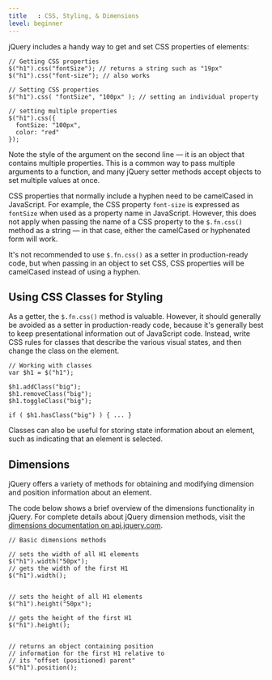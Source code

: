 ```yaml
---
title   : CSS, Styling, & Dimensions
level: beginner
---
```

jQuery includes a handy way to get and set CSS properties of elements:

```
// Getting CSS properties
$("h1").css("fontSize"); // returns a string such as "19px"
$("h1").css("font-size"); // also works
```

```
// Setting CSS properties
$("h1").css( "fontSize", "100px" ); // setting an individual property

// setting multiple properties
$("h1").css({
  fontSize: "100px",
  color: "red"
});
```

Note the style of the argument on the second line &#8212; it is an object that contains multiple properties. This is a common way to pass multiple arguments to a function, and many jQuery setter methods accept objects to set multiple values at once.

CSS properties that normally include a hyphen need to be camelCased in JavaScript.  For example, the CSS property `font-size` is expressed as `fontSize` when used as a property name in JavaScript.  However, this does not apply when passing the name of a CSS property to the `$.fn.css()` method as a string &#8212; in that case, either the camelCased or hyphenated form will work.

It's not recommended to use `$.fn.css()` as a setter in production-ready code, but when passing in an object to set CSS, CSS properties will be camelCased instead of using a hyphen.

## Using CSS Classes for Styling

As a getter, the `$.fn.css()` method is valuable. However, it should generally be avoided as a setter in production-ready code, because it's generally best to keep presentational information out of JavaScript code. Instead, write CSS rules for classes that describe the various visual states, and then change the class on the element.

```
// Working with classes
var $h1 = $("h1");

$h1.addClass("big");
$h1.removeClass("big");
$h1.toggleClass("big");

if ( $h1.hasClass("big") ) { ... }
```

Classes can also be useful for storing state information about an element, such as indicating that an element is selected.

## Dimensions

jQuery offers a variety of methods for obtaining and modifying dimension and position information about an element.

The code below shows a brief overview of the dimensions functionality in jQuery. For complete details about jQuery dimension methods, visit the [dimensions documentation on api.jquery.com](http://api.jquery.com/category/dimensions/).

```
// Basic dimensions methods

// sets the width of all H1 elements
$("h1").width("50px");
// gets the width of the first H1
$("h1").width();


// sets the height of all H1 elements
$("h1").height("50px");

// gets the height of the first H1
$("h1").height();


// returns an object containing position
// information for the first H1 relative to
// its "offset (positioned) parent"
$("h1").position();

```
